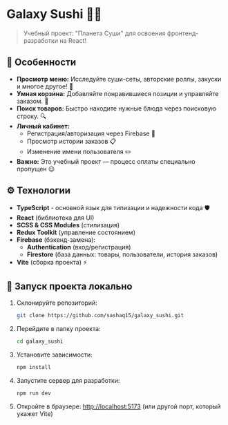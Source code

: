 # Galaxy Sushi 🍣✨

> Учебный проект:  "Планета Суши" для освоения фронтенд-разработки на React!

## 🌟 Особенности

*   **Просмотр меню:** Исследуйте суши-сеты, авторские роллы, закуски и многое другое! 🍱
*   **Умная корзина:** Добавляйте понравившиеся позиции и управляйте заказом. 🛒
*   **Поиск товаров:** Быстро находите нужные блюда через поисковую строку. 🔍
*   **Личный кабинет:** 
    *   Регистрация/авторизация через Firebase 👤
    *   Просмотр истории заказов 📋
    *   Изменение имени пользователя ✏️
*   **Важно:** Это учебный проект — процесс оплаты специально пропущен 😉

## ⚙️ Технологии

*   **TypeScript** - основной язык для типизации и надежности кода 🛡️
*   **React** (библиотека для UI)
*   **SCSS & CSS Modules** (стилизация)
*   **Redux Toolkit** (управление состоянием)
*   **Firebase** (бэкенд-замена):
    *   **Authentication** (вход/регистрация)
    *   **Firestore** (база данных: товары, пользователи, история заказов)
*   **Vite** (сборка проекта) ⚡

## 🚀 Запуск проекта локально

1.  Склонируйте репозиторий:
    ```bash
    git clone https://github.com/sashaq15/galaxy_sushi.git
    ```

2.  Перейдите в папку проекта:
    ```bash
    cd galaxy_sushi
    ```

3.  Установите зависимости:
    ```bash
    npm install
    ```

4.  Запустите сервер для разработки:
    ```bash
    npm run dev
    ```

5.  Откройте в браузере: [http://localhost:5173](http://localhost:5173) (или другой порт, который укажет Vite)
